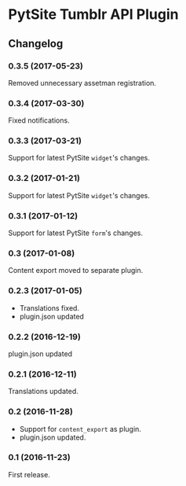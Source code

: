 # PytSite Tumblr API Plugin


## Changelog


### 0.3.5 (2017-05-23)
Removed unnecessary assetman registration.


### 0.3.4 (2017-03-30)
Fixed notifications. 


### 0.3.3 (2017-03-21)
Support for latest PytSite `widget`'s changes.


### 0.3.2 (2017-01-21)
Support for latest PytSite `widget`'s changes.


### 0.3.1 (2017-01-12)
Support for latest PytSite `form`'s changes.


### 0.3 (2017-01-08)
Content export moved to separate plugin.


### 0.2.3 (2017-01-05)
- Translations fixed.
- plugin.json updated


### 0.2.2 (2016-12-19)
plugin.json updated


### 0.2.1 (2016-12-11)
Translations updated.


### 0.2 (2016-11-28)
- Support for `content_export` as plugin.
- plugin.json updated.


### 0.1 (2016-11-23)
First release.
